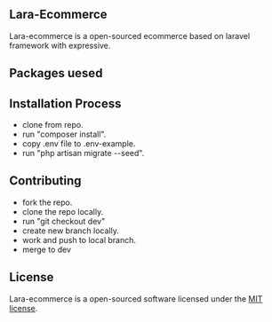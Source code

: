 ## Lara-Ecommerce

Lara-ecommerce is a open-sourced ecommerce based on laravel framework with expressive.

## Packages uesed

## Installation Process

- clone from repo.
- run "composer install".
- copy .env file to .env-example.
- run "php artisan migrate --seed".

## Contributing

- fork the repo.
- clone the repo locally.
- run "git checkout dev"
- create new branch locally.
- work and push to local branch.
- merge to dev


## License

Lara-ecommerce is a open-sourced software licensed under the [MIT license](https://opensource.org/licenses/MIT).
